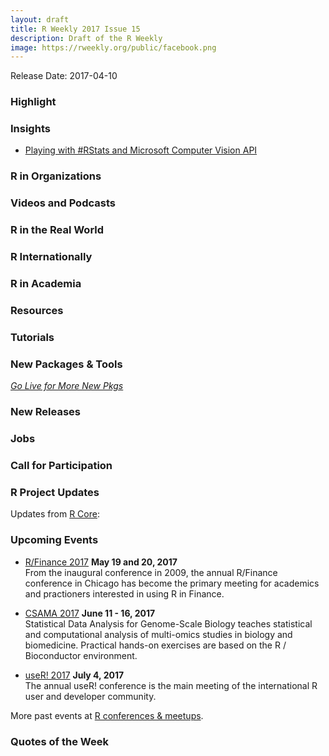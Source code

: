 ```yaml
---
layout: draft
title: R Weekly 2017 Issue 15
description: Draft of the R Weekly
image: https://rweekly.org/public/facebook.png
---
```


Release Date: 2017-04-10

### Highlight



### Insights

+ [Playing with #RStats and Microsoft Computer Vision API](http://colinfay.me/playing-with-rstats-and-microsoft-computer-vision-api/)

### R in Organizations


### Videos and Podcasts


### R in the Real World


### R Internationally




### R in Academia



### Resources


### Tutorials



### New Packages & Tools 

<p class="added-hostname"><a href="https://rweekly.org/live" target="_blank" class="externalLink"><i>Go Live for More New Pkgs</i></a></p>


### New Releases


### Jobs




### Call for Participation



### R Project Updates

Updates from [R Core](http://developer.r-project.org/blosxom.cgi/R-devel/NEWS):


### Upcoming Events

+ [R/Finance 2017](http://www.rinfinance.com/) **May 19 and 20, 2017**  <br />
From the inaugural conference in 2009, the annual R/Finance conference in Chicago has become the primary meeting for academics and practioners interested in using R in Finance. 

+ [CSAMA 2017](http://www.huber.embl.de/csama2017/) **June 11 - 16, 2017** <br />
Statistical Data Analysis for Genome-Scale Biology teaches statistical and computational analysis of multi-omics studies in biology and biomedicine. Practical hands-on exercises are based on the R / Bioconductor environment.

+ [useR! 2017](http://user2017.brussels/) **July 4, 2017** <br />
The annual useR! conference is the main meeting of the international R user and developer community.

More past events at [R conferences & meetups](https://conf.rweekly.org).

### Quotes of the Week

